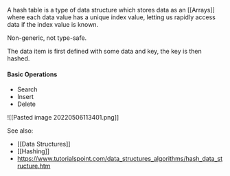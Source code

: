 
A hash table is a type of data structure which stores data as an [[Arrays]] where each data value has a unique index value, letting us rapidly access data if the index value is known.

Non-generic, not type-safe.

The data item is first defined with some data and key, the key is then hashed.

#### Basic Operations
- Search
- Insert
- Delete

![[Pasted image 20220506113401.png]]

See also:
- [[Data Structures]]
- [[Hashing]]
- https://www.tutorialspoint.com/data_structures_algorithms/hash_data_structure.htm